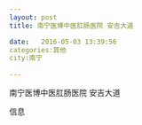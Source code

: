 ```yaml
--- 
layout: post 
title: 南宁医博中医肛肠医院 安吉大道

date:   2016-05-03 13:39:56 
categories:其他  
city:南宁
  
--- 
```

   
南宁医博中医肛肠医院 安吉大道

信息

